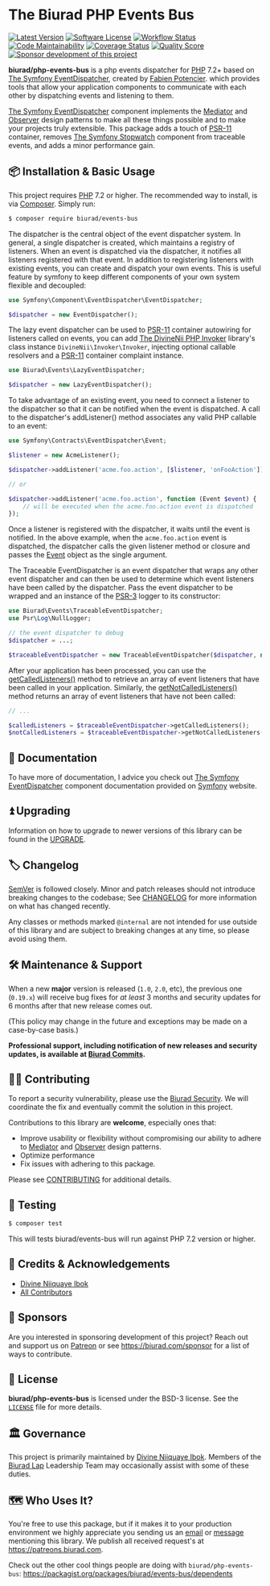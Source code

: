 # The Biurad PHP Events Bus

[![Latest Version](https://img.shields.io/packagist/v/biurad/events-bus.svg?style=flat-square)](https://packagist.org/packages/biurad/events-bus)
[![Software License](https://img.shields.io/badge/License-BSD--3-brightgreen.svg?style=flat-square)](LICENSE)
[![Workflow Status](https://img.shields.io/github/workflow/status/biurad/php-events-bus/Tests?style=flat-square)](https://github.com/biurad/php-events-bus/actions?query=workflow%3ATests)
[![Code Maintainability](https://img.shields.io/codeclimate/maintainability/biurad/php-events-bus?style=flat-square)](https://codeclimate.com/github/biurad/php-events-bus)
[![Coverage Status](https://img.shields.io/codecov/c/github/biurad/php-events-bus?style=flat-square)](https://codecov.io/gh/biurad/php-events-bus)
[![Quality Score](https://img.shields.io/scrutinizer/g/biurad/php-events-bus.svg?style=flat-square)](https://scrutinizer-ci.com/g/biurad/php-events-bus)
[![Sponsor development of this project](https://img.shields.io/badge/sponsor%20this%20package-%E2%9D%A4-ff69b4.svg?style=flat-square)](https://biurad.com/sponsor)

**biurad/php-events-bus** is a php events dispatcher for [PHP] 7.2+ based on [The Symfony EventDispatcher][symfony-event-dispatcher], created by [Fabien Potencier][@fabpot]. which provides tools that allow your application components to communicate with each other by dispatching events and listening to them.

[The Symfony EventDispatcher][symfony-event-dispatcher] component implements the [Mediator](https://en.wikipedia.org/wiki/Mediator_pattern) and [Observer](https://en.wikipedia.org/wiki/Observer_pattern) design patterns to make all these things possible and to make your projects truly extensible. This package adds a touch of [PSR-11] container, removes [The Symfony Stopwatch][symfony-stopwatch] component from traceable events, and adds a minor performance gain.

## 📦 Installation & Basic Usage

This project requires [PHP] 7.2 or higher. The recommended way to install, is via [Composer]. Simply run:

```bash
$ composer require biurad/events-bus
```

The dispatcher is the central object of the event dispatcher system. In general, a single dispatcher is created, which maintains a registry of listeners. When an event is dispatched via the dispatcher, it notifies all listeners registered with that event. In addition to registering listeners with existing events, you can create and dispatch your own events. This is useful feature by symfony to keep different components of your own system flexible and decoupled:

```php
use Symfony\Component\EventDispatcher\EventDispatcher;

$dispatcher = new EventDispatcher();
```

The lazy event dispatcher can be used to [PSR-11] container autowiring for listeners called on events, you can add [The DivineNii PHP Invoker][divinenii-php-invoker] library's class instance `DivineNii\Invoker\Invoker`, injecting optional callable resolvers and a [PSR-11] container complaint instance.

```php
use Biurad\Events\LazyEventDispatcher;

$dispatcher = new LazyEventDispatcher();
```

To take advantage of an existing event, you need to connect a listener to the dispatcher so that it can be notified when the event is dispatched. A call to the dispatcher's addListener() method associates any valid PHP callable to an event:

```php
use Symfony\Contracts\EventDispatcher\Event;

$listener = new AcmeListener();

$dispatcher->addListener('acme.foo.action', [$listener, 'onFooAction']);

// or

$dispatcher->addListener('acme.foo.action', function (Event $event) {
    // will be executed when the acme.foo.action event is dispatched
});
```

Once a listener is registered with the dispatcher, it waits until the event is notified. In the above example, when the `acme.foo.action` event is dispatched, the dispatcher calls the given listener method or closure and passes the [Event](http://api.symfony.com/master/Symfony/Contracts/EventDispatcher/Event.html) object as the single argument.

The Traceable EventDispatcher is an event dispatcher that wraps any other event dispatcher and can then be used to determine which event listeners have been called by the dispatcher. Pass the event dispatcher to be wrapped and an instance of the [PSR-3] logger to its constructor:

```php
use Biurad\Events\TraceableEventDispatcher;
use Psr\Log\NullLogger;

// the event dispatcher to debug
$dispatcher = ...;

$traceableEventDispatcher = new TraceableEventDispatcher($dispatcher, new NullLogger());
```
After your application has been processed, you can use the [getCalledListeners()](http://api.symfony.com/master/Symfony/Component/EventDispatcher/Debug/TraceableEventDispatcher.html#method_getCalledListeners) method to retrieve an array of event listeners that have been called in your application. Similarly, the [getNotCalledListeners()](http://api.symfony.com/master/Symfony/Component/EventDispatcher/Debug/TraceableEventDispatcher.html#method_getNotCalledListeners) method returns an array of event listeners that have not been called:

```php
// ...

$calledListeners = $traceableEventDispatcher->getCalledListeners();
$notCalledListeners = $traceableEventDispatcher->getNotCalledListeners();
```

## 📓 Documentation

To have more of documentation, I advice you check out [The Symfony EventDispatcher][symfony-event-dispatcher] component documentation provided on [Symfony](https://symfony.com) website.

## ⏫ Upgrading

Information on how to upgrade to newer versions of this library can be found in the [UPGRADE].

## 🏷️ Changelog

[SemVer](http://semver.org/) is followed closely. Minor and patch releases should not introduce breaking changes to the codebase; See [CHANGELOG] for more information on what has changed recently.

Any classes or methods marked `@internal` are not intended for use outside of this library and are subject to breaking changes at any time, so please avoid using them.

## 🛠️ Maintenance & Support

When a new **major** version is released (`1.0`, `2.0`, etc), the previous one (`0.19.x`) will receive bug fixes for _at least_ 3 months and security updates for 6 months after that new release comes out.

(This policy may change in the future and exceptions may be made on a case-by-case basis.)

**Professional support, including notification of new releases and security updates, is available at [Biurad Commits][commit].**

## 👷‍♀️ Contributing

To report a security vulnerability, please use the [Biurad Security](https://security.biurad.com). We will coordinate the fix and eventually commit the solution in this project.

Contributions to this library are **welcome**, especially ones that:

- Improve usability or flexibility without compromising our ability to adhere to [Mediator](https://en.wikipedia.org/wiki/Mediator_pattern) and [Observer](https://en.wikipedia.org/wiki/Observer_pattern) design patterns.
- Optimize performance
- Fix issues with adhering to this package.

Please see [CONTRIBUTING] for additional details.

## 🧪 Testing

```bash
$ composer test
```

This will tests biurad/events-bus will run against PHP 7.2 version or higher.

## 👥 Credits & Acknowledgements

- [Divine Niiquaye Ibok][@divineniiquaye]
- [All Contributors][]

## 🙌 Sponsors

Are you interested in sponsoring development of this project? Reach out and support us on [Patreon](https://www.patreon.com/biurad) or see <https://biurad.com/sponsor> for a list of ways to contribute.

## 📄 License

**biurad/php-events-bus** is licensed under the BSD-3 license. See the [`LICENSE`](LICENSE) file for more details.

## 🏛️ Governance

This project is primarily maintained by [Divine Niiquaye Ibok][@divineniiquaye]. Members of the [Biurad Lap][] Leadership Team may occasionally assist with some of these duties.

## 🗺️ Who Uses It?

You're free to use this package, but if it makes it to your production environment we highly appreciate you sending us an [email] or [message] mentioning this library. We publish all received request's at <https://patreons.biurad.com>.

Check out the other cool things people are doing with `biurad/php-events-bus`: <https://packagist.org/packages/biurad/events-bus/dependents>

[PHP]: https://php.net
[Composer]: https://getcomposer.org
[@divineniiquaye]: https://github.com/divineniiquaye
[commit]: https://commits.biurad.com/php-events-bus.git
[UPGRADE]: UPGRADE-1.x.md
[CHANGELOG]: CHANGELOG-0.x.md
[CONTRIBUTING]: ./.github/CONTRIBUTING.md
[All Contributors]: https://github.com/biurad/php-events-bus/contributors
[Biurad Lap]: https://team.biurad.com
[email]: support@biurad.com
[message]: https://projects.biurad.com/message
[PSR-3]: http://www.php-fig.org/psr/psr-3/
[PSR-11]: http://www.php-fig.org/psr/psr-11/
[divinenii-php-invoker]: https://github.com/divineniiquaye/php-invoker
[@fabpot]: https://github.com/fabpot
[symfony-event-dispatcher]: https://github.com/symfony/event-dispatcher
[symfony-stopwatch]: https://github.com/symfony/stopwatch
